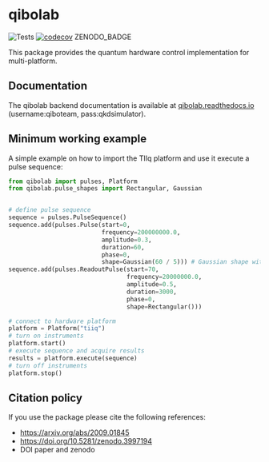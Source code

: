 # qibolab

![Tests](https://github.com/qiboteam/qibolab/workflows/Tests/badge.svg)
[![codecov](https://codecov.io/gh/qiboteam/qibolab/branch/main/graph/badge.svg?token=11UENAPBPH)](https://codecov.io/gh/qiboteam/qibolab)
ZENODO_BADGE

This package provides the quantum hardware control implementation for multi-platform.

## Documentation

The qibolab backend documentation is available at [qibolab.readthedocs.io](http://34.240.99.72/qibolab/) (username:qiboteam, pass:qkdsimulator).

## Minimum working example

A simple example on how to import the TIIq platform and use it execute a pulse sequence:

```python
from qibolab import pulses, Platform
from qibolab.pulse_shapes import Rectangular, Gaussian


# define pulse sequence
sequence = pulses.PulseSequence()
sequence.add(pulses.Pulse(start=0,
                          frequency=200000000.0,
                          amplitude=0.3,
                          duration=60,
                          phase=0,
                          shape=Gaussian(60 / 5))) # Gaussian shape with std = duration / 5
sequence.add(pulses.ReadoutPulse(start=70,
                                 frequency=20000000.0,
                                 amplitude=0.5,
                                 duration=3000,
                                 phase=0,
                                 shape=Rectangular()))

# connect to hardware platform
platform = Platform("tiiq")
# turn on instruments
platform.start()
# execute sequence and acquire results
results = platform.execute(sequence)
# turn off instruments
platform.stop()
```

## Citation policy

If you use the package please cite the following references:
- https://arxiv.org/abs/2009.01845
- https://doi.org/10.5281/zenodo.3997194
- DOI paper and zenodo

